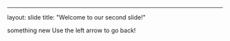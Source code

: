---
layout: slide
title: "Welcome to our second slide!"

something new
Use the left arrow to go back!
